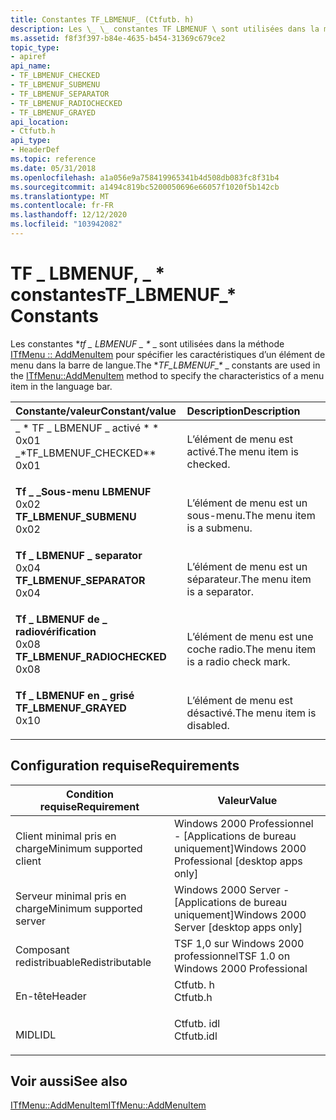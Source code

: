 ```yaml
---
title: Constantes TF_LBMENUF_ (Ctfutb. h)
description: Les \_ \_ constantes TF LBMENUF \ sont utilisées dans la méthode ITfMenu AddMenuItem pour spécifier les caractéristiques d’un élément de menu dans la barre de langue.
ms.assetid: f8f3f397-b84e-4635-b454-31369c679ce2
topic_type:
- apiref
api_name:
- TF_LBMENUF_CHECKED
- TF_LBMENUF_SUBMENU
- TF_LBMENUF_SEPARATOR
- TF_LBMENUF_RADIOCHECKED
- TF_LBMENUF_GRAYED
api_location:
- Ctfutb.h
api_type:
- HeaderDef
ms.topic: reference
ms.date: 05/31/2018
ms.openlocfilehash: a1a056e9a758419965341b4d508db083fc8f31b4
ms.sourcegitcommit: a1494c819bc5200050696e66057f1020f5b142cb
ms.translationtype: MT
ms.contentlocale: fr-FR
ms.lasthandoff: 12/12/2020
ms.locfileid: "103942082"
---
```

# <a name="tf_lbmenuf_-constants"></a><span data-ttu-id="e0f9c-103">TF \_ LBMENUF, \_ \* constantes</span><span class="sxs-lookup"><span data-stu-id="e0f9c-103">TF\_LBMENUF\_\* Constants</span></span>

<span data-ttu-id="e0f9c-104">Les constantes \**tf \_ LBMENUF \_ \** _ sont utilisées dans la méthode [ITfMenu :: AddMenuItem](/windows/desktop/api/Ctfutb/nf-ctfutb-itfmenu-addmenuitem) pour spécifier les caractéristiques d’un élément de menu dans la barre de langue.</span><span class="sxs-lookup"><span data-stu-id="e0f9c-104">The \**TF\_LBMENUF\_\** _ constants are used in the [ITfMenu::AddMenuItem](/windows/desktop/api/Ctfutb/nf-ctfutb-itfmenu-addmenuitem) method to specify the characteristics of a menu item in the language bar.</span></span>



| <span data-ttu-id="e0f9c-105">Constante/valeur</span><span class="sxs-lookup"><span data-stu-id="e0f9c-105">Constant/value</span></span>                                                                                                                                                                                                                                         | <span data-ttu-id="e0f9c-106">Description</span><span class="sxs-lookup"><span data-stu-id="e0f9c-106">Description</span></span>                                     |
|:-------------------------------------------------------------------------------------------------------------------------------------------------------------------------------------------------------------------------------------------------------|:------------------------------------------------|
| <span id="TF_LBMENUF_CHECKED"></span><span id="tf_lbmenuf_checked"></span><dl> <span data-ttu-id="e0f9c-107"><dt>_ \* TF \_ LBMENUF \_ activé \* \*</dt> <dt>0x01</dt></span><span class="sxs-lookup"><span data-stu-id="e0f9c-107"><dt>_\*TF\_LBMENUF\_CHECKED\*\*</dt> <dt>0x01</dt></span></span> </dl>                | <span data-ttu-id="e0f9c-108">L’élément de menu est activé.</span><span class="sxs-lookup"><span data-stu-id="e0f9c-108">The menu item is checked.</span></span><br/>            |
| <span id="TF_LBMENUF_SUBMENU"></span><span id="tf_lbmenuf_submenu"></span><dl> <span data-ttu-id="e0f9c-109"><dt>**Tf \_ \_Sous-menu LBMENUF**</dt> <dt>0x02</dt></span><span class="sxs-lookup"><span data-stu-id="e0f9c-109"><dt>**TF\_LBMENUF\_SUBMENU**</dt> <dt>0x02</dt></span></span> </dl>                | <span data-ttu-id="e0f9c-110">L’élément de menu est un sous-menu.</span><span class="sxs-lookup"><span data-stu-id="e0f9c-110">The menu item is a submenu.</span></span><br/>          |
| <span id="TF_LBMENUF_SEPARATOR"></span><span id="tf_lbmenuf_separator"></span><dl> <span data-ttu-id="e0f9c-111"><dt>**Tf \_ LBMENUF \_ separator**</dt> <dt>0x04</dt></span><span class="sxs-lookup"><span data-stu-id="e0f9c-111"><dt>**TF\_LBMENUF\_SEPARATOR**</dt> <dt>0x04</dt></span></span> </dl>          | <span data-ttu-id="e0f9c-112">L’élément de menu est un séparateur.</span><span class="sxs-lookup"><span data-stu-id="e0f9c-112">The menu item is a separator.</span></span><br/>        |
| <span id="TF_LBMENUF_RADIOCHECKED"></span><span id="tf_lbmenuf_radiochecked"></span><dl> <span data-ttu-id="e0f9c-113"><dt>**Tf \_ LBMENUF de \_ radiovérification**</dt> <dt>0x08</dt></span><span class="sxs-lookup"><span data-stu-id="e0f9c-113"><dt>**TF\_LBMENUF\_RADIOCHECKED**</dt> <dt>0x08</dt></span></span> </dl> | <span data-ttu-id="e0f9c-114">L’élément de menu est une coche radio.</span><span class="sxs-lookup"><span data-stu-id="e0f9c-114">The menu item is a radio check mark.</span></span><br/> |
| <span id="TF_LBMENUF_GRAYED"></span><span id="tf_lbmenuf_grayed"></span><dl> <span data-ttu-id="e0f9c-115"><dt>**Tf \_ LBMENUF en \_ grisé**</dt> <dt></dt></span><span class="sxs-lookup"><span data-stu-id="e0f9c-115"><dt>**TF\_LBMENUF\_GRAYED**</dt> <dt>0x10</dt></span></span> </dl>                   | <span data-ttu-id="e0f9c-116">L’élément de menu est désactivé.</span><span class="sxs-lookup"><span data-stu-id="e0f9c-116">The menu item is disabled.</span></span><br/>           |



## <a name="requirements"></a><span data-ttu-id="e0f9c-117">Configuration requise</span><span class="sxs-lookup"><span data-stu-id="e0f9c-117">Requirements</span></span>



| <span data-ttu-id="e0f9c-118">Condition requise</span><span class="sxs-lookup"><span data-stu-id="e0f9c-118">Requirement</span></span> | <span data-ttu-id="e0f9c-119">Valeur</span><span class="sxs-lookup"><span data-stu-id="e0f9c-119">Value</span></span> |
|-------------------------------------|---------------------------------------------------------------------------------------|
| <span data-ttu-id="e0f9c-120">Client minimal pris en charge</span><span class="sxs-lookup"><span data-stu-id="e0f9c-120">Minimum supported client</span></span><br/> | <span data-ttu-id="e0f9c-121">Windows 2000 Professionnel - \[Applications de bureau uniquement\]</span><span class="sxs-lookup"><span data-stu-id="e0f9c-121">Windows 2000 Professional \[desktop apps only\]</span></span><br/>                            |
| <span data-ttu-id="e0f9c-122">Serveur minimal pris en charge</span><span class="sxs-lookup"><span data-stu-id="e0f9c-122">Minimum supported server</span></span><br/> | <span data-ttu-id="e0f9c-123">Windows 2000 Server - \[Applications de bureau uniquement\]</span><span class="sxs-lookup"><span data-stu-id="e0f9c-123">Windows 2000 Server \[desktop apps only\]</span></span><br/>                                  |
| <span data-ttu-id="e0f9c-124">Composant redistribuable</span><span class="sxs-lookup"><span data-stu-id="e0f9c-124">Redistributable</span></span><br/>          | <span data-ttu-id="e0f9c-125">TSF 1,0 sur Windows 2000 professionnel</span><span class="sxs-lookup"><span data-stu-id="e0f9c-125">TSF 1.0 on Windows 2000 Professional</span></span><br/>                                       |
| <span data-ttu-id="e0f9c-126">En-tête</span><span class="sxs-lookup"><span data-stu-id="e0f9c-126">Header</span></span><br/>                   | <dl> <span data-ttu-id="e0f9c-127"><dt>Ctfutb. h</dt></span><span class="sxs-lookup"><span data-stu-id="e0f9c-127"><dt>Ctfutb.h</dt></span></span> </dl>   |
| <span data-ttu-id="e0f9c-128">MIDL</span><span class="sxs-lookup"><span data-stu-id="e0f9c-128">IDL</span></span><br/>                      | <dl> <span data-ttu-id="e0f9c-129"><dt>Ctfutb. idl</dt></span><span class="sxs-lookup"><span data-stu-id="e0f9c-129"><dt>Ctfutb.idl</dt></span></span> </dl> |



## <a name="see-also"></a><span data-ttu-id="e0f9c-130">Voir aussi</span><span class="sxs-lookup"><span data-stu-id="e0f9c-130">See also</span></span>

<dl> <dt>

[<span data-ttu-id="e0f9c-131">ITfMenu::AddMenuItem</span><span class="sxs-lookup"><span data-stu-id="e0f9c-131">ITfMenu::AddMenuItem</span></span>](/windows/desktop/api/Ctfutb/nf-ctfutb-itfmenu-addmenuitem)
</dt> </dl>

 

 





